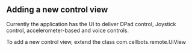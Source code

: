 ## Adding a new control view ##

Currently the application has the UI to deliver DPad control, Joystick control, accelerometer-based and voice controls.

To add a new control view, extend the class com.cellbots.remote.UiView